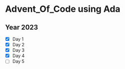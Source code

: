 # Advent_Of_Code using Ada

## Year 2023
- [x] Day 1
- [x] Day 2
- [x] Day 3
- [x] Day 4
- [ ] Day 5
